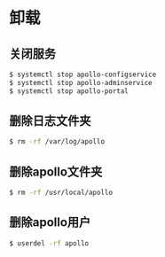 # 卸载

## 关闭服务

```bash
$ systemctl stop apollo-configservice
$ systemctl stop apollo-adminservice
$ systemctl stop apollo-portal
```

## 删除日志文件夹

```bash
$ rm -rf /var/log/apollo
```

## 删除apollo文件夹

```bash
$ rm -rf /usr/local/apollo
```

## 删除apollo用户

```bash
$ userdel -rf apollo
```

